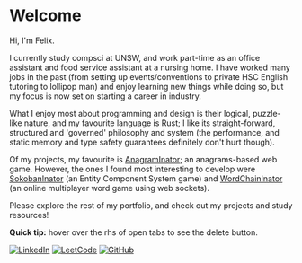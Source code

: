# Welcome

Hi, I'm Felix.

I currently study compsci at UNSW, and work part-time as an office assistant and food service assistant at a nursing home. I have worked many jobs in the past (from setting up events/conventions to private HSC English tutoring to lollipop man) and enjoy learning new things while doing so, but my focus is now set on starting a career in industry.

What I enjoy most about programming and design is their logical, puzzle-like nature, and my favourite language is Rust; I like its straight-forward, structured and 'governed' philosophy and system (the performance, and static memory and type safety guarantees definitely don't hurt though). 

Of my projects, my favourite is [AnagramInator](https://github.com/Felix-Lin-8864/Anagrams); an anagrams-based web game. However, the ones I found most interesting to develop were [SokobanInator](https://github.com/Felix-Lin-8864/sokoban-inator) (an Entity Component System game) and [WordChainInator](https://github.com/Felix-Lin-8864/word-chain-game/) (an online multiplayer word game using web sockets).

Please explore the rest of my portfolio, and check out my projects and study resources!

**Quick tip:** hover over the rhs of open tabs to see the delete button.

[![LinkedIn](https://img.shields.io/badge/LinkedIn-blue?logo=linkedin&logoColor=white)](www.linkedin.com/in/felix-lin-a44301261) [![LeetCode](https://img.shields.io/badge/LeetCode-grey?logo=leetcode&logoColor=white)](https://leetcode.com/u/felixlin88/) [![GitHub](https://img.shields.io/badge/GitHub-black?logo=github&logoColor=white)](https://github.com/Felix-Lin-8864/)